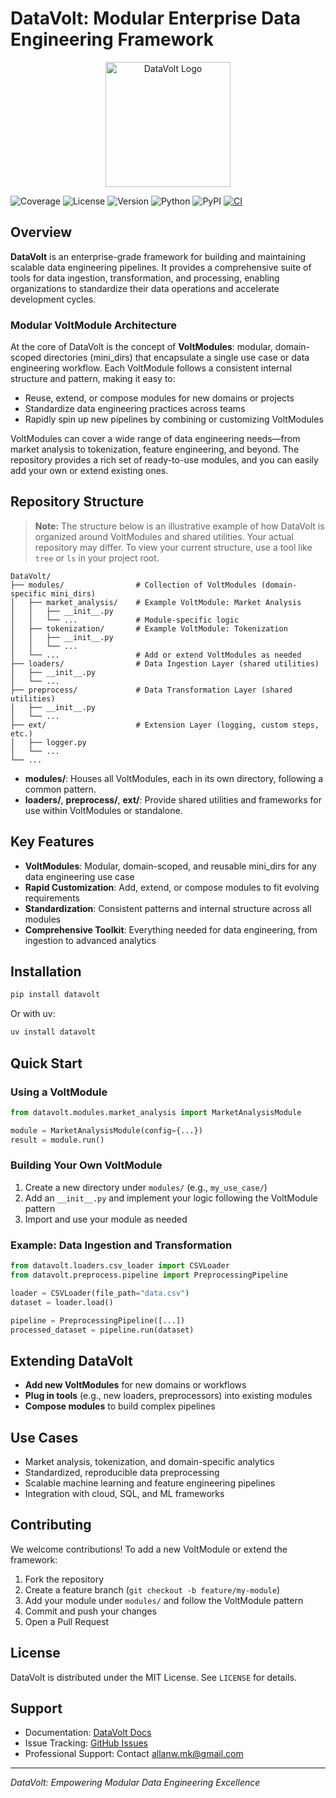 # DataVolt: Modular Enterprise Data Engineering Framework

<p align="center">
  <img src="DataVolt Logo.png" alt="DataVolt Logo" width="200"/>
</p>

![Coverage](https://img.shields.io/badge/coverage-94%25-brightgreen)
![License](https://img.shields.io/badge/license-MIT-blue)
![Version](https://img.shields.io/badge/version-0.0.1-blue)
![Python](https://img.shields.io/badge/python-3.9%2B-blue)
![PyPI](https://img.shields.io/badge/pypi-v0.0.1-blue)
[![CI](https://github.com/DarkStarStrix/DataStream/actions/workflows/Tests.yml/badge.svg)](https://github.com/DarkStarStrix/DataStream/actions/workflows/Tests.yml)

## Overview

**DataVolt** is an enterprise-grade framework for building and maintaining scalable data engineering pipelines. It provides a comprehensive suite of tools for data ingestion, transformation, and processing, enabling organizations to standardize their data operations and accelerate development cycles.

### Modular VoltModule Architecture

At the core of DataVolt is the concept of **VoltModules**: modular, domain-scoped directories (mini_dirs) that encapsulate a single use case or data engineering workflow. Each VoltModule follows a consistent internal structure and pattern, making it easy to:

- Reuse, extend, or compose modules for new domains or projects
- Standardize data engineering practices across teams
- Rapidly spin up new pipelines by combining or customizing VoltModules

VoltModules can cover a wide range of data engineering needs—from market analysis to tokenization, feature engineering, and beyond. The repository provides a rich set of ready-to-use modules, and you can easily add your own or extend existing ones.

## Repository Structure

> **Note:** The structure below is an illustrative example of how DataVolt is organized around VoltModules and shared utilities. Your actual repository may differ. To view your current structure, use a tool like `tree` or `ls` in your project root.

```
DataVolt/
├── modules/                # Collection of VoltModules (domain-specific mini_dirs)
│   ├── market_analysis/    # Example VoltModule: Market Analysis
│   │   ├── __init__.py
│   │   └── ...             # Module-specific logic
│   ├── tokenization/       # Example VoltModule: Tokenization
│   │   ├── __init__.py
│   │   └── ...
│   └── ...                 # Add or extend VoltModules as needed
├── loaders/                # Data Ingestion Layer (shared utilities)
│   ├── __init__.py
│   └── ...
├── preprocess/             # Data Transformation Layer (shared utilities)
│   ├── __init__.py
│   └── ...
├── ext/                    # Extension Layer (logging, custom steps, etc.)
│   ├── logger.py
│   └── ...
└── ...
```

- **modules/**: Houses all VoltModules, each in its own directory, following a common pattern.
- **loaders/**, **preprocess/**, **ext/**: Provide shared utilities and frameworks for use within VoltModules or standalone.

## Key Features

- **VoltModules**: Modular, domain-scoped, and reusable mini_dirs for any data engineering use case
- **Rapid Customization**: Add, extend, or compose modules to fit evolving requirements
- **Standardization**: Consistent patterns and internal structure across all modules
- **Comprehensive Toolkit**: Everything needed for data engineering, from ingestion to advanced analytics

## Installation

```bash
pip install datavolt
```

Or with uv:
```bash
uv install datavolt
```

## Quick Start

### Using a VoltModule

```python
from datavolt.modules.market_analysis import MarketAnalysisModule

module = MarketAnalysisModule(config={...})
result = module.run()
```

### Building Your Own VoltModule

1. Create a new directory under `modules/` (e.g., `my_use_case/`)
2. Add an `__init__.py` and implement your logic following the VoltModule pattern
3. Import and use your module as needed

### Example: Data Ingestion and Transformation

```python
from datavolt.loaders.csv_loader import CSVLoader
from datavolt.preprocess.pipeline import PreprocessingPipeline

loader = CSVLoader(file_path="data.csv")
dataset = loader.load()

pipeline = PreprocessingPipeline([...])
processed_dataset = pipeline.run(dataset)
```

## Extending DataVolt

- **Add new VoltModules** for new domains or workflows
- **Plug in tools** (e.g., new loaders, preprocessors) into existing modules
- **Compose modules** to build complex pipelines

## Use Cases

- Market analysis, tokenization, and domain-specific analytics
- Standardized, reproducible data preprocessing
- Scalable machine learning and feature engineering pipelines
- Integration with cloud, SQL, and ML frameworks

## Contributing

We welcome contributions! To add a new VoltModule or extend the framework:

1. Fork the repository
2. Create a feature branch (`git checkout -b feature/my-module`)
3. Add your module under `modules/` and follow the VoltModule pattern
4. Commit and push your changes
5. Open a Pull Request

## License

DataVolt is distributed under the MIT License. See `LICENSE` for details.

## Support

- Documentation: [DataVolt Docs](Writerside/topics/starter-topic.md)
- Issue Tracking: [GitHub Issues](https://github.com/DarkStarStrix/DataVolt/issues)
- Professional Support: Contact [allanw.mk@gmail.com](mail%20to:allanw.mk@gmail.com)

---

*DataVolt: Empowering Modular Data Engineering Excellence*